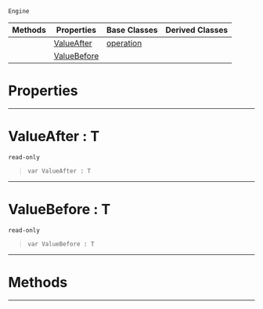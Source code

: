  `Engine`

|Methods|Properties|Base Classes|Derived Classes|
|---|---|---|---|
| |[ ValueAfter](https://github.com/zeroengineteam/ZeroDocs/blob/master/code_reference/class_reference/propertyoperation.markdown#valueafter-t)|[operation](https://github.com/zeroengineteam/ZeroDocs/blob/master/code_reference/class_reference/operation.markdown)| |
| |[ ValueBefore](https://github.com/zeroengineteam/ZeroDocs/blob/master/code_reference/class_reference/propertyoperation.markdown#valuebefore-t)| | |


 #  Properties


---  
 #  ValueAfter : T

 `read-only`

> 
> ``` lang=cpp, name=Nada
> var ValueAfter : T


---  
 #  ValueBefore : T

 `read-only`

> 
> ``` lang=cpp, name=Nada
> var ValueBefore : T


---  
 #  Methods


---  
 

 